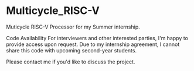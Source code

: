 # Multicycle_RISC-V
Muticycle RISC-V Processor for my Summer internship.

Code Availability
For interviewers and other interested parties, I'm happy to provide access upon request. Due to my internship agreement, I cannot share this code with upcoming second-year students.

Please contact me if you'd like to discuss the project.
